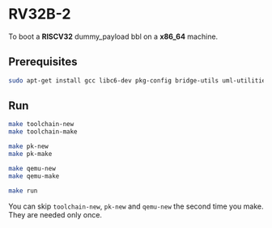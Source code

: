 # RV32B-2

To boot a **RISCV32** dummy\_payload bbl on a **x86\_64** machine.

## Prerequisites

``` bash
sudo apt-get install gcc libc6-dev pkg-config bridge-utils uml-utilities zlib1g-dev libglib2.0-dev autoconf automake libtool libsdl1.2-dev unzip autoconf automake autotools-dev curl libmpc-dev libmpfr-dev libgmp-dev gawk build-essential bison flex texinfo gperf libtool patchutils bc
```

## Run

``` bash
make toolchain-new
make toolchain-make

make pk-new
make pk-make

make qemu-new
make qemu-make

make run
```

You can skip `toolchain-new`, `pk-new` and `qemu-new` the second time you make. They are needed only once.
